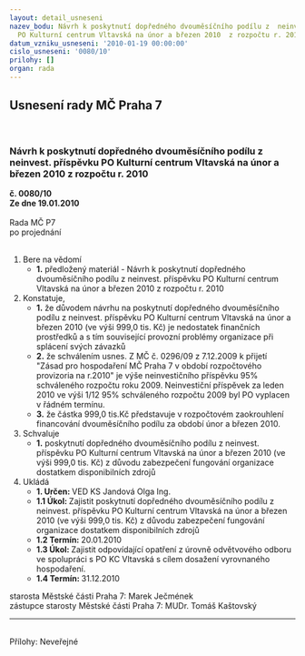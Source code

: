 ```yaml
---
layout: detail_usneseni
nazev_bodu: Návrh k poskytnutí dopředného dvouměsíčního podílu z  neinvest. příspěvku
  PO Kulturní centrum Vltavská na únor a březen 2010  z rozpočtu r. 2010
datum_vzniku_usneseni: '2010-01-19 00:00:00'
cislo_usneseni: '0080/10'
prilohy: []
organ: rada
---
```

<div id="ucUsn_pList" class="usn">
	<span><h2>Usnesení rady MČ Praha 7 </h2>
<br></span><div class="standBody">
<span><h3>Návrh k poskytnutí dopředného dvouměsíčního podílu z  neinvest. příspěvku PO Kulturní centrum Vltavská na únor a březen 2010  z rozpočtu r. 2010</h3></span><div class="center">
		<strong>č. 0080/10</strong><br>
	</div>
<div class="center">
		<strong>Ze dne 19.01.2010</strong><br><br>
	</div>Rada MČ P7<br> po projednání<br><br><ol>
<li>Bere na vědomí<ul><li>
<strong>1.</strong> předložený materiál - Návrh k poskytnutí dopředného dvouměsíčního podílu z  neinvest. příspěvku PO Kulturní centrum Vltavská na únor a březen 2010  z rozpočtu r. 2010</li></ul>
</li>
<li>Konstatuje,<ul>
<li>
<strong>1.</strong> že důvodem návrhu na poskytnutí dopředného dvouměsíčního podílu  z neinvest. příspěvku PO Kulturní centrum Vltavská na únor a březen  2010 (ve výši 999,0 tis. Kč) je nedostatek finančních prostředků a s tím související provozní problémy organizace při splácení svých závazků</li>
<li>
<strong>2.</strong> že schválením  usnes. Z MČ č. 0296/09  z 7.12.2009 k přijetí "Zásad pro hospodaření MČ Praha 7 v období rozpočtového provizoria na r.2010" je výše neinvestičního příspěvku  95% schváleného rozpočtu roku 2009. Neinvestiční příspěvek za leden 2010 ve výši 1/12 95% schváleného rozpočtu 2009 byl PO vyplacen v řádném termínu.</li>
<li>
<strong>3.</strong> že částka 999,0 tis.Kč představuje v rozpočtovém zaokrouhlení  financování dvouměsíčního podílu za období únor a březen 2010.</li>
</ul>
</li>
<li>Schvaluje<ul><li>
<strong>1.</strong> poskytnutí dopředného dvouměsíčního podílu z neinvest. příspěvku PO Kulturní centrum Vltavská na únor a březen  2010 (ve výši 999,0 tis. Kč) z důvodu zabezpečení fungování organizace dostatkem disponibilních zdrojů</li></ul>
</li>
<li>Ukládá<ul>
<li>
<strong>1. Určen: </strong>VED KS Jandová Olga Ing.</li>
<li>
<strong>1.1 Úkol: </strong>Zajistit poskytnutí  dopředného dvouměsíčního podílu z neinvest. příspěvku PO Kulturní centrum Vltavská na únor a březen 2010 (ve výši 999,0 tis. Kč)   z důvodu zabezpečení fungování organizace dostatkem disponibilních zdrojů</li>
<li>
<strong>1.2 Termín: </strong>20.01.2010</li>
<li>
<strong>1.3 Úkol: </strong>Zajistit odpovídající opatření z úrovně odvětvového odboru ve spolupráci s PO KC Vltavská s cílem dosažení vyrovnaného hospodaření.</li>
<li>
<strong>1.4 Termín: </strong>31.12.2010</li>
</ul>
</li>
</ol>starosta Městské části Praha 7: Marek Ječmének<br>zástupce starosty Městské části Praha 7: MUDr. Tomáš Kaštovský <hr>
<br>Přílohy: Neveřejné</div>
</div>